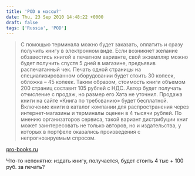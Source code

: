 ```yaml
---
title: 'POD в массы?'
date: Thu, 23 Sep 2010 14:48:22 +0000
draft: false
tags: ['Russia', 'POD']
---
```


> С помощью терминала можно будет заказать, оплатить и сразу получить книгу в электронном виде. Если возникнет желание обзавестись книгой в печатном варианте, свой экземпляр можно будет получить спустя 5 дней в магазине, предъявив распечатанный чек. Печать одной страницы на специализированном оборудовании будет стоить 30 копеек, обложка – 45 копеек. Таким образом, стоимость книги объемом 200 страниц составит 105 рублей с НДС. Автор будет получать отчисление с продаж, но размер его Хата не уточнил. Продажа книги на сайте «Книга по требованию» будет бесплатной. Включение книги в каталог компании для распространения через интернет-магазины и терминалы оценен в 4 тысячи рублей. По мнению организаторов сервиса, такой вариант дистрибуции книг может заинтересовать не только авторов, но и издательства, у которых в портфеле оказались произведения с непрогнозируемым спросом.

[pro-books.ru](http://pro-books.ru/news/3/5180)

Что-то непонятно: издать книгу, получается, будет стоить 4 тыс + 100 руб. за печать?